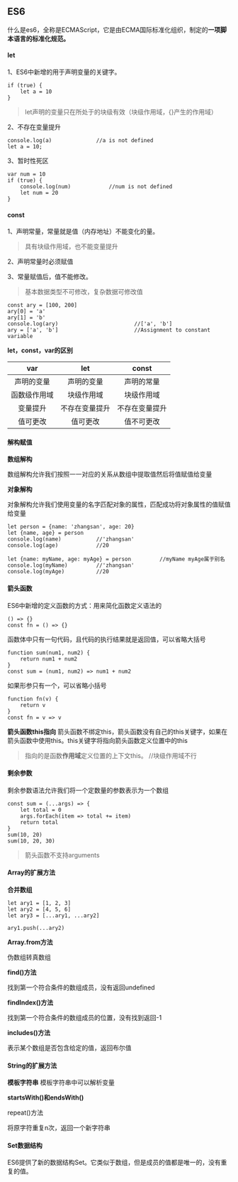 ## ES6

什么是es6，全称是ECMAScript，它是由ECMA国际标准化组织，制定的**一项脚本语言的标准化规范。**

#### let

1、ES6中新增的用于声明变量的关键字。

````
if (true) {
	let a = 10
}
````



> let声明的变量只在所处于的块级有效（块级作用域，{}产生的作用域）

2、不存在变量提升

````
console.log(a)				//a is not defined
let a = 10;				
````

3、暂时性死区

````
var num = 10
if (true) {
	console.log(num)			//num is not defined
	let num = 20
}
````

#### const

1、声明常量，常量就是值（内存地址）不能变化的量。

> 具有块级作用域，也不能变量提升

2、声明常量时必须赋值

3、常量赋值后，值不能修改。 

> 基本数据类型不可修改，复杂数据可修改值

````
const ary = [100, 200]
ary[0] = 'a'
ary[1] = 'b'
console.log(ary)						//['a', 'b']
ary = ['a', 'b']						//Assignment to constant variable
````

**let，const，var的区别**

|     var      |      let       |     const      |
| :----------: | :------------: | :------------: |
|  声明的变量  |   声明的变量   |   声明的常量   |
| 函数级作用域 |   块级作用域   |   块级作用域   |
|   变量提升   | 不存在变量提升 | 不存在变量提升 |
|   值可更改   |    值可更改    |   值不可更改   |


#### 解构赋值
**数组解构**

数组解构允许我们按照一一对应的关系从数组中提取值然后将值赋值给变量

**对象解构**

对象解构允许我们使用变量的名字匹配对象的属性，匹配成功将对象属性的值赋值给变量

````
let person = {name: 'zhangsan', age: 20}
let {name, age} = person
console.log(name)			//'zhangsan'
console.log(age)			//20
````

````
let {name: myName, age: myAge} = person			//myName myAge属于别名
console.log(myName)			//'zhangsan'
console.log(myAge)			//20
````

#### 箭头函数

ES6中新增的定义函数的方式：用来简化函数定义语法的

````
() => {}
const fn = () => {}
````

函数体中只有一句代码，且代码的执行结果就是返回值，可以省略大括号

````
function sum(num1, num2) {
	return num1 + num2
}
const sum = (num1, num2) => num1 + num2
````

如果形参只有一个，可以省略小括号

````
function fn(v) {
	return v
}
const fn = v => v
````

**箭头函数this指向**
箭头函数不绑定this，箭头函数没有自己的this关键字，如果在箭头函数中使用this。this关键字将指向箭头函数定义位置中的this

> 指向的是函数**作用域**定义位置的上下文this。	//块级作用域不行

#### 剩余参数

剩余参数语法允许我们将一个定数量的参数表示为一个数组

````
const sum = (...args) => {
    let total = 0
    args.forEach(item => total += item)
    return total
}
sum(10, 20)
sum(10, 20, 30)
````

> 箭头函数不支持arguments

#### Array的扩展方法

**合并数组**

````
let ary1 = [1, 2, 3]
let ary2 = [4, 5, 6]
let ary3 = [...ary1, ...ary2]
````

````
ary1.push(...ary2)
````

**Array.from方法**

伪数组转真数组

**find()方法**

找到第一个符合条件的数组成员，没有返回undefined

**findIndex()方法**

找到第一个符合条件的数组成员的位置，没有找到返回-1

**includes()方法**

表示某个数组是否包含给定的值，返回布尔值

#### String的扩展方法

**模板字符串**
模板字符串中可以解析变量

**startsWith()和endsWith()**

repeat()方法

将原字符重复n次，返回一个新字符串

#### Set数据结构

ES6提供了新的数据结构Set。它类似于数组，但是成员的值都是唯一的，没有重复的值。